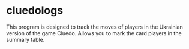 cluedologs
==========

This program is designed to track the moves of players in the Ukrainian version of the game Cluedo. Allows you to mark the card players in the summary table.
